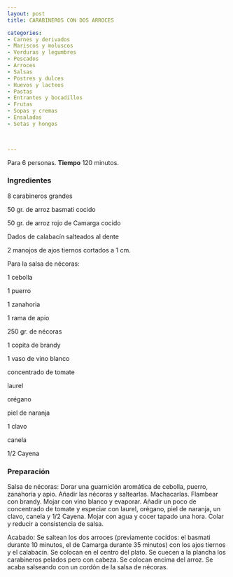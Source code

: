 ```yaml
---
layout: post
title: CARABINEROS CON DOS ARROCES

categories:
- Carnes y derivados
- Mariscos y moluscos
- Verduras y legumbres
- Pescados
- Arroces
- Salsas
- Postres y dulces
- Huevos y lacteos
- Pastas
- Entrantes y bocadillos
- Frutas
- Sopas y cremas
- Ensaladas
- Setas y hongos
 


---
```


Para 6 personas.
<b>Tiempo</b> 120 minutos.

<h3>Ingredientes</h3>

8 carabineros grandes

50 gr. de arroz basmati cocido

50 gr. de arroz rojo de Camarga cocido

Dados de calabacín salteados al dente

2 manojos de ajos tiernos cortados a 1 cm.

Para la salsa de nécoras:

1 cebolla

1 puerro

1 zanahoria

1 rama de apio

250 gr. de nécoras

1 copita de brandy

1 vaso de vino blanco

concentrado de tomate

laurel

orégano

piel de naranja

1 clavo

canela

1/2 Cayena

<h3>Preparación</h3>

Salsa de nécoras: Dorar una guarnición aromática de cebolla, puerro, zanahoria y apio. Añadir las nécoras y saltearlas. Machacarlas. Flambear con brandy. Mojar con vino blanco y evaporar. Añadir un poco de concentrado de tomate y especiar con laurel, orégano, piel de naranja, un clavo, canela y 1/2 Cayena. Mojar con agua y cocer tapado una hora. Colar y reducir a consistencia de salsa.

Acabado: Se saltean los dos arroces (previamente cocidos: el basmati durante 10 minutos, el de Camarga durante 35 minutos) con los ajos tiernos y el calabacín. Se colocan en el centro del plato. Se cuecen a la plancha los carabineros pelados pero con cabeza. Se colocan encima del arroz. Se acaba salseando con un cordón de la salsa de nécoras.


